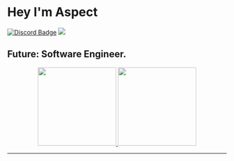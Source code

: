 # Hey I'm Aspect 
[![Discord Badge](https://img.shields.io/badge/-Discord-9B9B9B?style=flat-square&logo=Discord&logoColor=white)](https://discord.gg/SHz9z3G4e2) 
![](https://komarev.com/ghpvc/?username=MegatonDev&label=Views&color=lightgrey&style=flat)

Future: Software Engineer.
---
<p align="center">
<a href="https://github.com/AsepctDEVS">
  <img height="180em" src="https://github-readme-stats.vercel.app/api?username=AsepctDEVS&show_icons=true&title_color=5865F2&icon_color=5865F2&text_color=FFFFFF&bg_color=171B23&include_all_commits=true&count_private=true"/>
  <img height="180em" src="https://github-readme-stats.vercel.app/api/top-langs/?username=AsepctDEVS&layout=compact&langs_count=8&title_color=5865F2&icon_color=5865F2&text_color=FFFFFF&bg_color=171B23"/>
</a>
</p>

---
